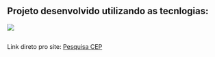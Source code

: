 ## Projeto desenvolvido utilizando as tecnlogias:
 <a href="https://skillicons.dev">
    <img src="https://skillicons.dev/icons?i=html,css,js" />
</a>

##

Link direto pro site: <a href="https://lucasbxavier.github.io/busca-CEP/" target="_blank"> Pesquisa CEP </a>
